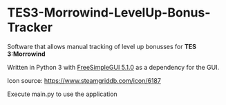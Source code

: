 # TES3-Morrowind-LevelUp-Bonus-Tracker
Software that allows manual tracking of level up bonusses for **TES 3:Morrowind**

Written in Python 3 with [FreeSimpleGUI 5.1.0](https://github.com/spyoungtech/FreeSimpleGUI) as a dependency for the GUI.

Icon source: https://www.steamgriddb.com/icon/6187

Execute main.py to use the application
